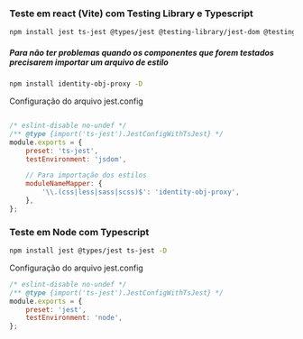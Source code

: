 ### Teste em react (Vite) com Testing Library e Typescript

```bash
npm install jest ts-jest @types/jest @testing-library/jest-dom @testing-library/react @testing-library/user-event -D
```

##### Para não ter problemas quando os componentes que forem testados precisarem importar um arquivo de estilo

```bash
npm install identity-obj-proxy -D
```

Configuração do arquivo jest.config

```javascript

/* eslint-disable no-undef */
/** @type {import('ts-jest').JestConfigWithTsJest} */
module.exports = {
	preset: 'ts-jest',
	testEnvironment: 'jsdom',

	// Para importação dos estilos
	moduleNameMapper: {
		'\\.(css|less|sass|scss)$': 'identity-obj-proxy',
	},
};

```


### Teste em Node com Typescript

```bash
npm install jest @types/jest ts-jest -D
```

Configuração do arquivo jest.config

```javascript
/* eslint-disable no-undef */
/** @type {import('ts-jest').JestConfigWithTsJest} */
module.exports = {
	preset: 'jest',
	testEnvironment: 'node',
};
```
